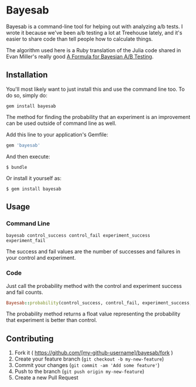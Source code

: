 # Bayesab

Bayesab is a command-line tool for helping out with analyzing a/b tests. I wrote
it because we've been a/b testing a lot at Treehouse lately, and it's easier to
share code than tell people how to calculate things.

The algorithm used here is a Ruby translation of the Julia code shared in Evan
Miller's really good [A Formula for Bayesian A/B Testing](http://www.evanmiller.org/bayesian-ab-testing.html).

## Installation

You'll most likely want to just install this and use the command line too. To do
so, simply do:

```
gem install bayesab
```

The method for finding the probability that an experiment is an improvement
can be used outside of command line as well.

Add this line to your application's Gemfile:

```ruby
gem 'bayesab'
```

And then execute:

    $ bundle

Or install it yourself as:

    $ gem install bayesab

## Usage

### Command Line

```
bayesab control_success control_fail experiment_success experiment_fail
```

The success and fail values are the number of successes and failures in your
control and experiment.

### Code

Just call the probability method with the control and experiment success and fail
counts.

```ruby
Bayesab::probability(control_success, control_fail, experiment_success, experiment_fail)
```

The probability method returns a float value representing the probability that
experiment is better than control.

## Contributing

1. Fork it ( https://github.com/[my-github-username]/bayesab/fork )
2. Create your feature branch (`git checkout -b my-new-feature`)
3. Commit your changes (`git commit -am 'Add some feature'`)
4. Push to the branch (`git push origin my-new-feature`)
5. Create a new Pull Request
